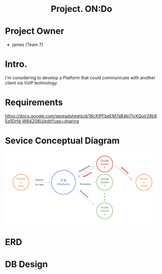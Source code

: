 # <center>Project. ON:Do</center>


# Project Owner
* james (Team 7)


# Intro. 
I'm considering to develop a Platform that could communicate with another client via VoIP technology.

# Requirements
https://docs.google.com/spreadsheets/d/18cXIPFbeEM7aB4ki7lyXQuIr28b8Ep1Drfd-W84Z08U/edit?usp=sharing
  
# Sevice Conceptual Diagram 
<img src="/img/service_conceptual_diagram.png"></img> 


# ERD


# DB Design 

